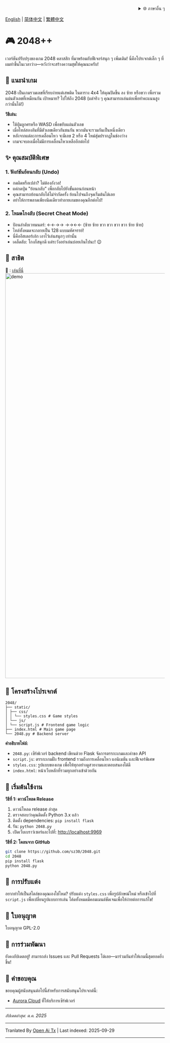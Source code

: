 <div align="right">
  <details>
    <summary >🌐 ภาษาอื่น ๆ</summary>
    <div>
      <div align="center">
        <a href="https://openaitx.github.io/view.html?user=sz30&project=2048-magic&lang=ja">日本語</a>
        | <a href="https://openaitx.github.io/view.html?user=sz30&project=2048-magic&lang=ko">한국어</a>
        | <a href="https://openaitx.github.io/view.html?user=sz30&project=2048-magic&lang=hi">हिन्दी</a>
        | <a href="https://openaitx.github.io/view.html?user=sz30&project=2048-magic&lang=th">ไทย</a>
        | <a href="https://openaitx.github.io/view.html?user=sz30&project=2048-magic&lang=fr">Français</a>
        | <a href="https://openaitx.github.io/view.html?user=sz30&project=2048-magic&lang=de">Deutsch</a>
        | <a href="https://openaitx.github.io/view.html?user=sz30&project=2048-magic&lang=es">Español</a>
        | <a href="https://openaitx.github.io/view.html?user=sz30&project=2048-magic&lang=it">Itapano</a>
        | <a href="https://openaitx.github.io/view.html?user=sz30&project=2048-magic&lang=ru">Русский</a>
        | <a href="https://openaitx.github.io/view.html?user=sz30&project=2048-magic&lang=pt">Português</a>
        | <a href="https://openaitx.github.io/view.html?user=sz30&project=2048-magic&lang=nl">Nederlands</a>
        | <a href="https://openaitx.github.io/view.html?user=sz30&project=2048-magic&lang=pl">Polski</a>
        | <a href="https://openaitx.github.io/view.html?user=sz30&project=2048-magic&lang=ar">العربية</a>
        | <a href="https://openaitx.github.io/view.html?user=sz30&project=2048-magic&lang=fa">فارسی</a>
        | <a href="https://openaitx.github.io/view.html?user=sz30&project=2048-magic&lang=tr">Türkçe</a>
        | <a href="https://openaitx.github.io/view.html?user=sz30&project=2048-magic&lang=vi">Tiếng Việt</a>
        | <a href="https://openaitx.github.io/view.html?user=sz30&project=2048-magic&lang=id">Bahasa Indonesia</a>
      </div>
    </div>
  </details>
</div>


[English](https://raw.githubusercontent.com/sz30/2048--/main/README.md) | [简体中文](https://raw.githubusercontent.com/sz30/2048--/main/README.zh-CN.md) | [繁體中文](https://raw.githubusercontent.com/sz30/2048--/main/README.zh-TW.md)

# 🎮 2048++

เวอร์ชันปรับปรุงของเกม 2048 คลาสสิก ที่มาพร้อมกับฟีเจอร์สนุก ๆ เพิ่มเติม! นี่คือโปรเจกต์เล็ก ๆ ที่ผมทำขึ้นในเวลาว่าง—หวังว่าจะสร้างความสุขให้คุณนะครับ!

## 🎯 แนะนำเกม

2048 เป็นเกมรวมเลขที่เรียบง่ายแต่เสพติด ในตาราง 4x4 ให้คุณปัดขึ้น ลง ซ้าย หรือขวา เพื่อรวมแผ่นตัวเลขที่เหมือนกัน เป้าหมาย? ไปให้ถึง 2048 (แต่จริง ๆ คุณสามารถเล่นต่อเพื่อทำคะแนนสูงกว่านั้นได้!)

**วิธีเล่น:**
- ใช้ปุ่มลูกศรหรือ WASD เพื่อขยับแผ่นตัวเลข
- เมื่อไทล์สองอันที่มีตัวเลขเดียวกันชนกัน พวกมันจะรวมกันเป็นหนึ่งเดียว
- หลังจากแต่ละการเคลื่อนไหว จะมีเลข 2 หรือ 4 ใหม่สุ่มปรากฏในช่องว่าง
- เกมจะจบลงเมื่อไม่มีการเคลื่อนไหวเหลืออีกต่อไป

## ✨ คุณสมบัติพิเศษ

### 1. ฟังก์ชันย้อนกลับ (Undo)
- กดผิดหรือเปล่า? ไม่ต้องกังวล!
- แค่กดปุ่ม "ย้อนกลับ" เพื่อกลับไปยังขั้นตอนก่อนหน้า
- คุณสามารถย้อนกลับได้ไม่จำกัดครั้ง ย้อนไปจนถึงจุดเริ่มต้นได้เลย
- อย่าให้การพลาดเพียงนิดเดียวทำลายเกมของคุณอีกต่อไป!

### 2. โหมดโกงลับ (Secret Cheat Mode)
- ป้อนลำดับเวทมนตร์: ←←→→ →→←← (ซ้าย ซ้าย ขวา ขวา ขวา ขวา ซ้าย ซ้าย)
- ไทล์ทั้งหมดจะกลายเป็น 128 แบบมหัศจรรย์!
- นี่คืออีสเตอร์เอ้ก เอาไว้เล่นสนุกๆ เท่านั้น
- เคล็ดลับ: โกงก็สนุกดี แต่ระวังอย่าเล่นบ่อยเกินไปนะ! 😉

## 🎯 สาธิต

🎯 : [เล่นที่นี่](http://2048.765431.xyz/)
<img width="1279" alt="demo" src="https://github.com/user-attachments/assets/0df2c956-b6d9-4371-a916-f6ac3ae642be" />



## 📁 โครงสร้างโปรเจกต์
```
2048/
├── static/
│ ├── css/
│ │ └── styles.css # Game styles
│ └── js/
│ └── script.js # Frontend game logic
├── index.html # Main game page
└── 2048.py # Backend server
```
**คำอธิบายไฟล์:**
- `2048.py`: เซิร์ฟเวอร์ backend เขียนด้วย Flask จัดการตรรกะเกมและคำขอ API
- `script.js`: ตรรกะเกมฝั่ง frontend รวมถึงการเคลื่อนไหว แอนิเมชัน และฟีเจอร์พิเศษ
- `styles.css`: รูปแบบของเกม เพื่อให้ทุกอย่างดูสวยงามและตอบสนองได้ดี
- `index.html`: หน้าเว็บหลักที่รวมทุกอย่างเข้าด้วยกัน

## 🚀 เริ่มต้นใช้งาน

**วิธีที่ 1: ดาวน์โหลด Release**
1. ดาวน์โหลด release ล่าสุด
2. ตรวจสอบว่าคุณติดตั้ง Python 3.x แล้ว
3. ติดตั้ง dependencies: `pip install flask`
4. รัน: `python 2048.py`
5. เปิดเว็บเบราว์เซอร์และไปที่: [http://localhost:9969](http://localhost:9969)

**วิธีที่ 2: โคลนจาก GitHub**
```bash
git clone https://github.com/sz30/2048.git
cd 2048
pip install flask
python 2048.py
```

## 🎨 การปรับแต่ง

อยากทำให้เป็นสไตล์ของคุณเองใช่ไหม? ปรับแต่ง `styles.css` เพื่อรูปลักษณ์ใหม่ หรือเข้าไปที่ `script.js` เพื่อเปลี่ยนรูปแบบการเล่น โค้ดทั้งหมดมีคอมเมนต์ชัดเจนเพื่อให้ง่ายต่อการแก้ไข!

## 📝 ใบอนุญาต

ใบอนุญาต GPL-2.0

## 🤝 การร่วมพัฒนา

ยังคงอัปเดตอยู่! สามารถส่ง Issues และ Pull Requests ได้เลย—มาร่วมกันทำให้เกมนี้สุดยอดยิ่งขึ้น!


## 🙏 คำขอบคุณ

ขอบคุณผู้สนับสนุนต่อไปนี้สำหรับการสนับสนุนโปรเจกต์นี้:
- [Aurora Cloud](https://www.free-vps.net/) ที่ให้บริการเซิร์ฟเวอร์

---
_อัปเดตล่าสุด: ต.ค. 2025_


---

Tranlated By [Open Ai Tx](https://github.com/OpenAiTx/OpenAiTx) | Last indexed: 2025-09-29

---